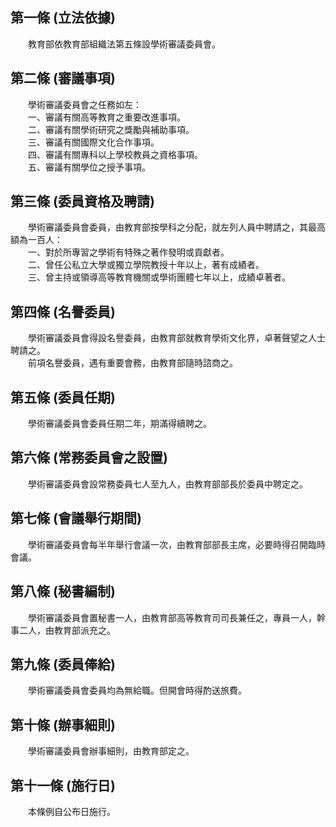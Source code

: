 第一條 (立法依據)
-----------------
　　教育部依教育部組織法第五條設學術審議委員會。  


第二條 (審議事項)
-----------------
　　學術審議委員會之任務如左：  
　　一、審議有關高等教育之重要改進事項。  
　　二、審議有關學術研究之獎勵與補助事項。  
　　三、審議有關國際文化合作事項。  
　　四、審議有關專科以上學校教員之資格事項。  
　　五、審議有關學位之授予事項。  


第三條 (委員資格及聘請)
-----------------------
　　學術審議委員會委員，由教育部按學科之分配，就左列人員中聘請之，其最高額為一百人：  
　　一、對於所專習之學術有特殊之著作發明或貢獻者。  
　　二、曾任公私立大學或獨立學院教授十年以上，著有成績者。  
　　三、曾主持或領導高等教育機關或學術團體七年以上，成績卓著者。  


第四條 (名譽委員)
-----------------
　　學術審議委員會得設名譽委員，由教育部就教育學術文化界，卓著聲望之人士聘請之。  
　　前項名譽委員，遇有重要會務，由教育部隨時諮商之。  


第五條 (委員任期)
-----------------
　　學術審議委員會委員任期二年，期滿得續聘之。  


第六條 (常務委員會之設置)
-------------------------
　　學術審議委員會設常務委員七人至九人，由教育部部長於委員中聘定之。  


第七條 (會議舉行期間)
---------------------
　　學術審議委員會每半年舉行會議一次，由教育部部長主席，必要時得召開臨時會議。  


第八條 (秘書編制)
-----------------
　　學術審議委員會置秘書一人，由教育部高等教育司司長兼任之，專員一人，幹事二人，由教育部派充之。  


第九條 (委員俸給)
-----------------
　　學術審議委員會委員均為無給職。但開會時得酌送旅費。  


第十條 (辦事細則)
-----------------
　　學術審議委員會辦事細則，由教育部定之。  


第十一條 (施行日)
-----------------
　　本條例自公布日施行。